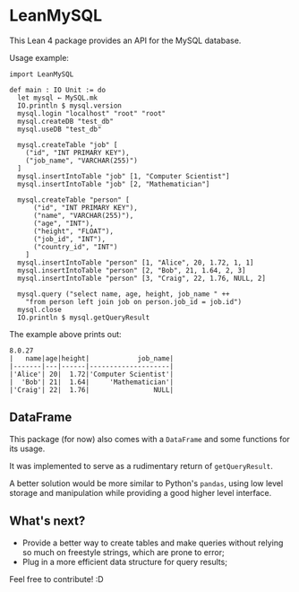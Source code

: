 # LeanMySQL

This Lean 4 package provides an API for the MySQL database.

Usage example:

```lean
import LeanMySQL

def main : IO Unit := do
  let mysql ← MySQL.mk
  IO.println $ mysql.version
  mysql.login "localhost" "root" "root"
  mysql.createDB "test_db"
  mysql.useDB "test_db"

  mysql.createTable "job" [
    ("id", "INT PRIMARY KEY"),
    ("job_name", "VARCHAR(255)")
  ]
  mysql.insertIntoTable "job" [1, "Computer Scientist"]
  mysql.insertIntoTable "job" [2, "Mathematician"]

  mysql.createTable "person" [
      ("id", "INT PRIMARY KEY"),
      ("name", "VARCHAR(255)"),
      ("age", "INT"),
      ("height", "FLOAT"),
      ("job_id", "INT"),
      ("country_id", "INT")
    ]
  mysql.insertIntoTable "person" [1, "Alice", 20, 1.72, 1, 1]
  mysql.insertIntoTable "person" [2, "Bob", 21, 1.64, 2, 3]
  mysql.insertIntoTable "person" [3, "Craig", 22, 1.76, NULL, 2]

  mysql.query ("select name, age, height, job_name " ++
    "from person left join job on person.job_id = job.id")
  mysql.close
  IO.println $ mysql.getQueryResult
```

The example above prints out:

```
8.0.27
|   name|age|height|            job_name|
|-------|---|------|--------------------|
|'Alice'| 20|  1.72|'Computer Scientist'|
|  'Bob'| 21|  1.64|     'Mathematician'|
|'Craig'| 22|  1.76|                NULL|
```

## DataFrame

This package (for now) also comes with a `DataFrame` and some functions for its usage.

It was implemented to serve as a rudimentary return of `getQueryResult`.

A better solution would be more similar to Python's `pandas`, using low level storage and manipulation
while providing a good higher level interface.

## What's next?

* Provide a better way to create tables and make queries without relying so much on freestyle
strings, which are prone to error;
* Plug in a more efficient data structure for query results;

Feel free to contribute! :D
